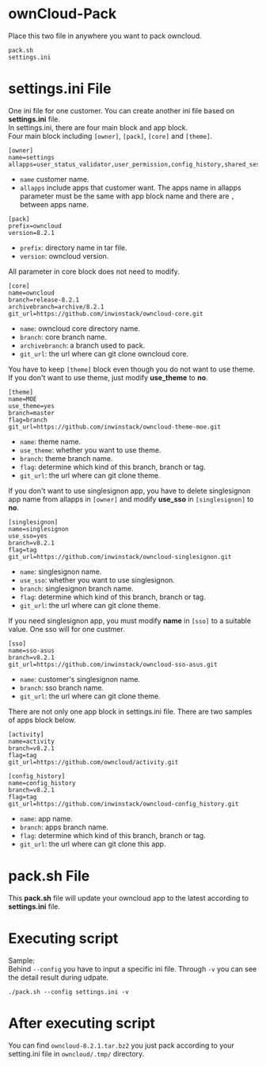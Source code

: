 # ownCloud-Pack
Place this two file in anywhere you want to pack owncloud.

    pack.sh
    settings.ini

# settings.ini File
One ini file for one customer. You can create another ini file based on **settings.ini** file.  
In settings.ini, there are four main block and app block.  
Four main block including `[owner]`, `[pack]`, `[core]` and `[theme]`.
```
[owner]
name=settings
allapps=user_status_validator,user_permission,config_history,shared_session,activity_ext,show_all_activity,singlesignon,activity_logging,user_quota,sharing_group,ajax_event_dispatcher,gallery,activity,files_pdfviewer,files_texteditor,firstrunwizard,notifications,files_mv
```
* `name` customer name.
* `allapps` include apps that customer want. The apps name in allapps parameter must be the same with app block name and there are `,` between apps name.
```
[pack]
prefix=owncloud
version=8.2.1
```
* `prefix`: directory name in tar file.
* `version`: owncloud version.  

All parameter in core block does not need to modify.
```
[core]
name=owncloud
branch=release-8.2.1
archivebranch=archive/8.2.1
git_url=https://github.com/inwinstack/owncloud-core.git
```
* `name`: owncloud core directory name.
* `branch`: core branch name.
* `archivebranch`: a branch used to pack.
* `git_url`: the url where can git clone owncloud core.  

You have to keep `[theme]` block even though you do not want to use theme. If you don't want to use theme, just modify **use_theme** to **no**.
```
[theme]
name=MOE
use_theme=yes
branch=master
flag=branch
git_url=https://github.com/inwinstack/owncloud-theme-moe.git
```
* `name`: theme name.
* `use_theme`: whether you want to use theme.
* `branch`: theme branch name.
* `flag`: determine which kind of this branch, branch or tag.
* `git_url`: the url where can git clone theme.

If you don't want to use singlesignon app, you have to delete singlesignon app name from allapps in `[owner]` and modify **use_sso** in `[singlesignon]` to **no**.
```
[singlesignon]
name=singlesignon
use_sso=yes
branch=v8.2.1
flag=tag
git_url=https://github.com/inwinstack/owncloud-singlesignon.git
```
* `name`: singlesignon name.
* `use_sso`: whether you want to use singlesignon.
* `branch`: singlesignon branch name.
* `flag`: determine which kind of this branch, branch or tag.
* `git_url`: the url where can git clone theme.

If you need singlesignon app, you must modify **name** in `[sso]` to a suitable value. One sso will for one custmer.
```
[sso]
name=sso-asus
branch=v8.2.1
git_url=https://github.com/inwinstack/owncloud-sso-asus.git
```
* `name`: customer's singlesignon name.
* `branch`: sso branch name.
* `git_url`: the url where can git clone theme.



There are not only one app block in settings.ini file. There are two samples of apps block below.  
```
[activity]
name=activity
branch=v8.2.1
flag=tag
git_url=https://github.com/owncloud/activity.git

[config_history]
name=config_history
branch=v8.2.1
flag=tag
git_url=https://github.com/inwinstack/owncloud-config_history.git
```
* `name`: app name.
* `branch`: apps branch name.
* `flag`: determine which kind of this branch, branch or tag.
* `git_url`: the url where can git clone this app.

# pack.sh File
This **pack.sh** file will update your owncloud app to the latest according to **settings.ini** file.

#  Executing script
Sample:  
Behind `--config` you have to input a specific ini file. Through `-v` you can see the detail result during udpate.

    ./pack.sh --config settings.ini -v

#  After executing script
You can find `owncloud-8.2.1.tar.bz2` you just pack according to your setting.ini file in `owncloud/.tmp/` directory.
